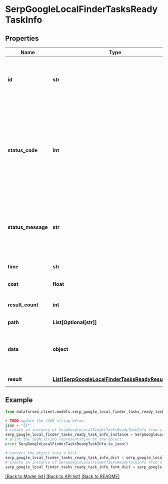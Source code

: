 # SerpGoogleLocalFinderTasksReadyTaskInfo


## Properties

Name | Type | Description | Notes
------------ | ------------- | ------------- | -------------
**id** | **str** | task identifier unique task identifier in our system in the UUID format | [optional] 
**status_code** | **int** | status code of the task generated by DataForSEO, can be within the following range: 10000-60000 you can find the full list of the response codes here | [optional] 
**status_message** | **str** | informational message of the task you can find the full list of general informational messages here | [optional] 
**time** | **str** | execution time, seconds | [optional] 
**cost** | **float** | total tasks cost, USD | [optional] 
**result_count** | **int** | number of elements in the result array | [optional] 
**path** | **List[Optional[str]]** | URL path | [optional] 
**data** | **object** | contains the same parameters that you specified in the POST request | [optional] 
**result** | [**List[SerpGoogleLocalFinderTasksReadyResultInfo]**](SerpGoogleLocalFinderTasksReadyResultInfo.md) | array of results | [optional] 

## Example

```python
from dataforseo_client.models.serp_google_local_finder_tasks_ready_task_info import SerpGoogleLocalFinderTasksReadyTaskInfo

# TODO update the JSON string below
json = "{}"
# create an instance of SerpGoogleLocalFinderTasksReadyTaskInfo from a JSON string
serp_google_local_finder_tasks_ready_task_info_instance = SerpGoogleLocalFinderTasksReadyTaskInfo.from_json(json)
# print the JSON string representation of the object
print SerpGoogleLocalFinderTasksReadyTaskInfo.to_json()

# convert the object into a dict
serp_google_local_finder_tasks_ready_task_info_dict = serp_google_local_finder_tasks_ready_task_info_instance.to_dict()
# create an instance of SerpGoogleLocalFinderTasksReadyTaskInfo from a dict
serp_google_local_finder_tasks_ready_task_info_form_dict = serp_google_local_finder_tasks_ready_task_info.from_dict(serp_google_local_finder_tasks_ready_task_info_dict)
```
[[Back to Model list]](../README.md#documentation-for-models) [[Back to API list]](../README.md#documentation-for-api-endpoints) [[Back to README]](../README.md)


